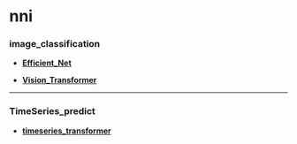 # nni

### image_classification
* [**Efficient_Net**](https://github.com/juniroc/ML_ops/tree/main/nni/Efficient_Net)


* [**Vision_Transformer**](https://github.com/juniroc/ML_ops/tree/main/nni/Vision_Transformer)

---

### TimeSeries_predict
* [**timeseries_transformer**](https://github.com/juniroc/ML_ops/tree/main/nni/timeseries_transformer)

